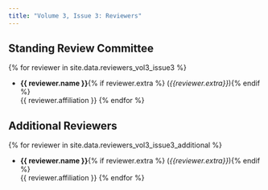 ```yaml
---
title: "Volume 3, Issue 3: Reviewers"
---
```


## Standing Review Committee

{% for reviewer in site.data.reviewers_vol3_issue3 %}
* **{{ reviewer.name }}**{% if reviewer.extra %} (_{{reviewer.extra}}_){% endif %}  
       {{ reviewer.affiliation }}
{% endfor %}

## Additional Reviewers

{% for reviewer in site.data.reviewers_vol3_issue3_additional %}
* **{{ reviewer.name }}**{% if reviewer.extra %} (_{{reviewer.extra}}_){% endif %}  
       {{ reviewer.affiliation }}
{% endfor %}

